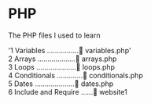 # PHP

The PHP files I used to learn

'1 Variables ................🐘 variables.php'  
2 Arrays ...................🐘 arrays.php  
3 Loops ....................🐘 loops.php  
4 Conditionals .............🐘 conditionals.php  
5 Dates ....................🐘 dates.php  
6 Include and Require ......📁 website1
